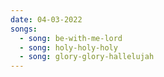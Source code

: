 ```yaml
---
date: 04-03-2022
songs:
  - song: be-with-me-lord
  - song: holy-holy-holy
  - song: glory-glory-hallelujah
---
```

